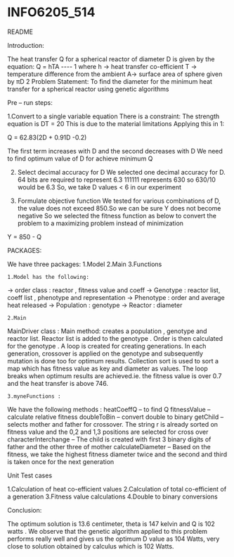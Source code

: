# INFO6205_514
README

Introduction:

The heat transfer Q for a spherical reactor of diameter D is given by the equation:
Q = hTA ---- 1
where
h -> heat transfer co-efficient
T -> temperature difference from the ambient 
A-> surface area of sphere given by πD 2
Problem Statement:
To find the diameter for the minimum heat transfer for a spherical reactor using genetic algorithms

Pre – run steps:

1.Convert to a single variable equation 
There is a constraint:
The strength equation is DT = 20 
This is due to the material limitations
Applying this in 1:

Q = 62.83(2D + 0.91D -0.2)

The first term increases with D and the second decreases with D 
We need to find optimum value of D for achieve minimum Q

2. Select decimal accuracy for D 
We selected one decimal accuracy for D. 64 bits are required to represent 6.3 
111111 represents 630 so 630/10 would be 6.3
So, we take D values < 6 in our experiment

3. Formulate objective function
We tested for various combinations of D, the value does not exceed 850.So we can be sure Y does not become negative
So we selected the fitness function as below to convert the problem to a maximizing problem instead of minimization

Y = 850 - Q 

PACKAGES:

We have three packages:
	1.Model
	2.Main
	3.Functions

	1.Model has the following:
-> order class : reactor , fitness value and coeff
-> Genotype : reactor list, coeff list , phenotype and representation
-> Phenotype : order and average heat released
-> Population : genotype
-> Reactor : diameter

	2.Main
MainDriver class : 
Main method: creates a population , genotype and reactor list. Reactor list is added to the genotype . Order is then 
calculated for the genotype .
A loop is created for creating generations. In each generation, crossover is applied on the genotype and subsequently 
mutation is done too for optimum results. Collection sort is used to sort a map which has fitness value as key and diameter 
as values. The loop breaks when optimum results are achieved.ie. the fitness value is over 0.7 and the heat transfer is 
above 746.


	3.myneFunctions : 
We have the following methods :
heatCoeffQ – to find Q
fitnessValue – calculate relative fitness 
doubleToBin – convert double to binary
getChild – selects mother and father for crossover. 
		The string r is already sorted on fitness value and the 0,2 and 1,3 positions are selected for cross over
characterInterchange – The child is created with first 3 binary digits of father and the other three of mother
calculateDiameter – Based on the fitness, we take the highest fitness diameter twice and the second and third is taken once for the next generation 


 Unit Test cases 

1.Calculation of heat co-efficient values
2.Calculation of total co-efficient of a generation
3.Fitness value calculations
4.Double to binary conversions

 
Conclusion: 

The optimum solution is 13.6 centimeter, theta is 147 kelvin and Q is 102 watts .
We observe that the genetic algorithm applied to this problem performs really well and gives us the optimum D value as 104 Watts, very close to solution obtained by calculus which is 102 Watts.


 











